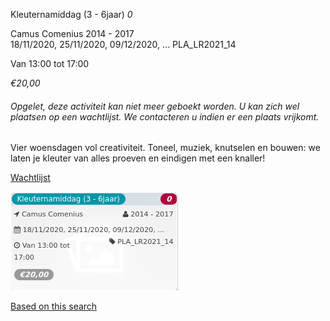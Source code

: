 Kleuternamiddag (3 - 6jaar) *0*

Camus Comenius 2014 - 2017  
18/11/2020, 25/11/2020, 09/12/2020, ... PLA\_LR2021\_14  

Van 13:00 tot 17:00

*€20,00*

  

###### *Opgelet, deze activiteit kan niet meer geboekt worden. U kan zich wel plaatsen op een wachtlijst. We contacteren u indien er een plaats vrijkomt.*

  

Vier woensdagen vol creativiteit. Toneel, muziek, knutselen en bouwen: we laten je kleuter van alles proeven en eindigen met een knaller!  

[Wachtlijst](https://tickets.vgc.be/activity/subscribe/PLA_LR2021_14)

![](55463.png)

[Based on this search](https://tickets.vgc.be/activity/index?&vrijeplaatsen=1&Age%5B%5D=3%2C4&entity=286)